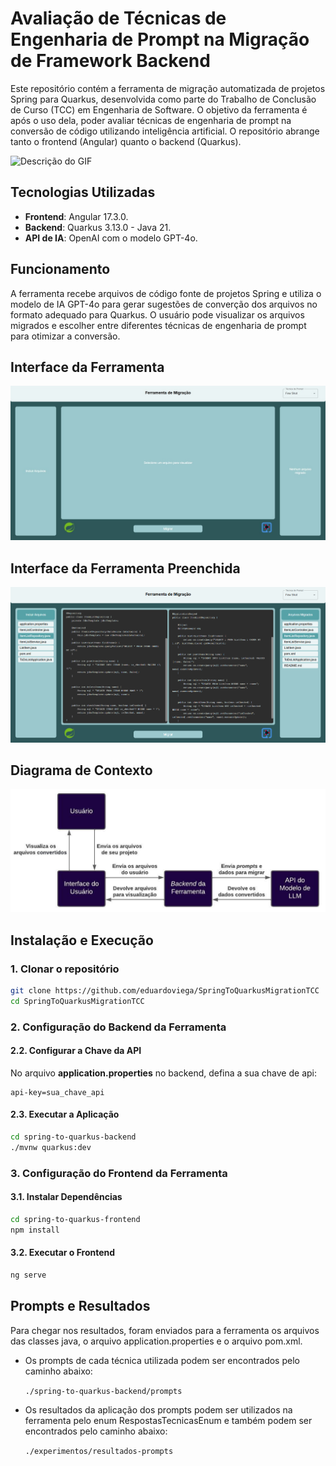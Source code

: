 # Avaliação de Técnicas de Engenharia de Prompt na Migração de Framework Backend
Este repositório contém a ferramenta de migração automatizada de projetos Spring para Quarkus, desenvolvida como parte do Trabalho de Conclusão de Curso (TCC) em Engenharia de Software. O objetivo da ferramenta é após o uso dela, poder avaliar técnicas de engenharia de prompt na conversão de código utilizando inteligência artificial. O repositório abrange tanto o frontend (Angular) quanto o backend (Quarkus).

![Descrição do GIF](assets/Animação.gif)

## Tecnologias Utilizadas
- **Frontend**: Angular 17.3.0.
- **Backend**: Quarkus 3.13.0 - Java 21.
- **API de IA**: OpenAI com o modelo GPT-4o.

## Funcionamento
A ferramenta recebe arquivos de código fonte de projetos Spring e utiliza o modelo de IA GPT-4o para gerar sugestões de converção dos arquivos no formato adequado para Quarkus. O usuário pode visualizar os arquivos migrados e escolher entre diferentes técnicas de engenharia de prompt para otimizar a conversão. 

## Interface da Ferramenta
![Interface da Ferramenta](./assets/Interface%20Ferramenta.png)


## Interface da Ferramenta Preenchida
![Interface da Ferramenta Preenchida](./assets/Interface%20Ferramenta%20Preenchida.png)

## Diagrama de Contexto
![Diagrama de Contexto](./assets/Diagrama%20de%20Contexto.jpeg)

## Instalação e Execução

### 1. Clonar o repositório
```sh
git clone https://github.com/eduardoviega/SpringToQuarkusMigrationTCC  
cd SpringToQuarkusMigrationTCC
```

### 2. Configuração do Backend da Ferramenta

#### 2.2. Configurar a Chave da API
No arquivo **application.properties** no backend, defina a sua chave de api:

```application.properties
api-key=sua_chave_api  
```

#### 2.3. Executar a Aplicação
```sh
cd spring-to-quarkus-backend
./mvnw quarkus:dev
```

### 3. Configuração do Frontend da Ferramenta

#### 3.1. Instalar Dependências
```sh
cd spring-to-quarkus-frontend
npm install
```

#### 3.2. Executar o Frontend
```sh
ng serve
```

## Prompts e Resultados

Para chegar nos resultados, foram enviados para a ferramenta os arquivos das classes java, o arquivo application.properties e o arquivo pom.xml.

- Os prompts de cada técnica utilizada podem ser encontrados pelo caminho abaixo: 

    ```./spring-to-quarkus-backend/prompts```

- Os resultados da aplicação dos prompts podem ser utilizados na ferramenta pelo enum RespostasTecnicasEnum e também podem ser encontrados pelo caminho abaixo: 

    ```./experimentos/resultados-prompts```